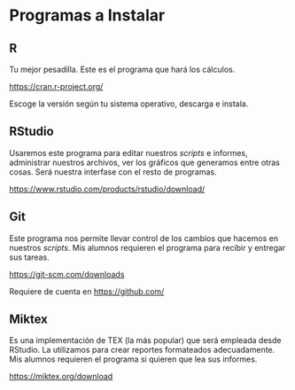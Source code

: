 Programas a Instalar
================

R
-

Tu mejor pesadilla. Este es el programa que hará los cálculos.

<https://cran.r-project.org/>

Escoge la versión según tu sistema operativo, descarga e instala.

RStudio
-------

Usaremos este programa para editar nuestros *scripts* e informes, administrar nuestros archivos, ver los gráficos que generamos entre otras cosas. Será nuestra interfase con el resto de programas.

<https://www.rstudio.com/products/rstudio/download/>

Git
---

Este programa nos permite llevar control de los cambios que hacemos en nuestros *scripts*. Mis alumnos requieren el programa para recibir y entregar sus tareas.

<https://git-scm.com/downloads>

Requiere de cuenta en <https://github.com/>

Miktex
------

Es una implementación de TEX (la más popular) que será empleada desde RStudio. La utilizamos para crear reportes formateados adecuadamente. Mis alumnos requieren el programa si quieren que lea sus informes.

<https://miktex.org/download>
